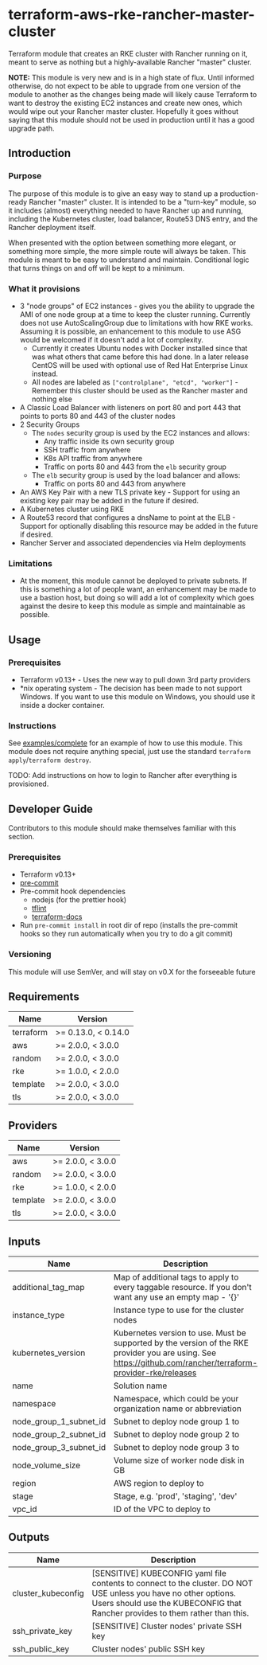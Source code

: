 # terraform-aws-rke-rancher-master-cluster

Terraform module that creates an RKE cluster with Rancher running on it, meant to serve as nothing but a highly-available Rancher "master" cluster.

**NOTE:** This module is very new and is in a high state of flux. Until informed otherwise, do not expect to be able to upgrade from one version of the module to another as the changes being made will likely cause Terraform to want to destroy the existing EC2 instances and create new ones, which would wipe out your Rancher master cluster. Hopefully it goes without saying that this module should not be used in production until it has a good upgrade path.

## Introduction

### Purpose

The purpose of this module is to give an easy way to stand up a production-ready Rancher "master" cluster. It is intended to be a "turn-key" module, so it includes (almost) everything needed to have Rancher up and running, including the Kubernetes cluster, load balancer, Route53 DNS entry, and the Rancher deployment itself.

When presented with the option between something more elegant, or something more simple, the more simple route will always be taken. This module is meant to be easy to understand and maintain. Conditional logic that turns things on and off will be kept to a minimum.

### What it provisions

- 3 "node groups" of EC2 instances - gives you the ability to upgrade the AMI of one node group at a time to keep the cluster running. Currently does not use AutoScalingGroup due to limitations with how RKE works. Assuming it is possible, an enhancement to this module to use ASG would be welcomed if it doesn't add a lot of complexity.
  - Currently it creates Ubuntu nodes with Docker installed since that was what others that came before this had done. In a later release CentOS will be used with optional use of Red Hat Enterprise Linux instead.
  - All nodes are labeled as `["controlplane", "etcd", "worker"]` - Remember this cluster should be used as the Rancher master and nothing else
- A Classic Load Balancer with listeners on port 80 and port 443 that points to ports 80 and 443 of the cluster nodes
- 2 Security Groups
  - The `nodes` security group is used by the EC2 instances and allows:
    - Any traffic inside its own security group
    - SSH traffic from anywhere
    - K8s API traffic from anywhere
    - Traffic on ports 80 and 443 from the `elb` security group
  - The `elb` security group is used by the load balancer and allows:
    - Traffic on ports 80 and 443 from anywhere
- An AWS Key Pair with a new TLS private key - Support for using an existing key pair may be added in the future if desired.
- A Kubernetes cluster using RKE
- A Route53 record that configures a dnsName to point at the ELB - Support for optionally disabling this resource may be added in the future if desired.
- Rancher Server and associated dependencies via Helm deployments

### Limitations

- At the moment, this module cannot be deployed to private subnets. If this is something a lot of people want, an enhancement may be made to use a bastion host, but doing so will add a lot of complexity which goes against the desire to keep this module as simple and maintainable as possible.

## Usage

### Prerequisites

- Terraform v0.13+ - Uses the new way to pull down 3rd party providers
- \*nix operating system - The decision has been made to not support Windows. If you want to use this module on Windows, you should use it inside a docker container.

### Instructions

See [examples/complete](examples/complete) for an example of how to use this module. This module does not require anything special, just use the standard `terraform apply`/`terraform destroy`.

TODO: Add instructions on how to login to Rancher after everything is provisioned.

## Developer Guide

Contributors to this module should make themselves familiar with this section.

### Prerequisites

- Terraform v0.13+
- [pre-commit](https://pre-commit.com/)
- Pre-commit hook dependencies
  - nodejs (for the prettier hook)
  - [tflint](https://github.com/terraform-linters/tflint)
  - [terraform-docs](https://github.com/terraform-docs/terraform-docs)
- Run `pre-commit install` in root dir of repo (installs the pre-commit hooks so they run automatically when you try to do a git commit)

### Versioning

This module will use SemVer, and will stay on v0.X for the forseeable future

<!-- prettier-ignore-start -->
<!-- BEGINNING OF PRE-COMMIT-TERRAFORM DOCS HOOK -->
## Requirements

| Name | Version |
|------|---------|
| terraform | >= 0.13.0, < 0.14.0 |
| aws | >= 2.0.0, < 3.0.0 |
| random | >= 2.0.0, < 3.0.0 |
| rke | >= 1.0.0, < 2.0.0 |
| template | >= 2.0.0, < 3.0.0 |
| tls | >= 2.0.0, < 3.0.0 |

## Providers

| Name | Version |
|------|---------|
| aws | >= 2.0.0, < 3.0.0 |
| random | >= 2.0.0, < 3.0.0 |
| rke | >= 1.0.0, < 2.0.0 |
| template | >= 2.0.0, < 3.0.0 |
| tls | >= 2.0.0, < 3.0.0 |

## Inputs

| Name | Description | Type | Default | Required |
|------|-------------|------|---------|:--------:|
| additional\_tag\_map | Map of additional tags to apply to every taggable resource. If you don't want any use an empty map - '{}' | `map(string)` | n/a | yes |
| instance\_type | Instance type to use for the cluster nodes | `string` | n/a | yes |
| kubernetes\_version | Kubernetes version to use. Must be supported by the version of the RKE provider you are using. See https://github.com/rancher/terraform-provider-rke/releases | `string` | n/a | yes |
| name | Solution name | `string` | n/a | yes |
| namespace | Namespace, which could be your organization name or abbreviation | `string` | n/a | yes |
| node\_group\_1\_subnet\_id | Subnet to deploy node group 1 to | `string` | n/a | yes |
| node\_group\_2\_subnet\_id | Subnet to deploy node group 2 to | `string` | n/a | yes |
| node\_group\_3\_subnet\_id | Subnet to deploy node group 3 to | `string` | n/a | yes |
| node\_volume\_size | Volume size of worker node disk in GB | `string` | n/a | yes |
| region | AWS region to deploy to | `string` | n/a | yes |
| stage | Stage, e.g. 'prod', 'staging', 'dev' | `string` | n/a | yes |
| vpc\_id | ID of the VPC to deploy to | `string` | n/a | yes |

## Outputs

| Name | Description |
|------|-------------|
| cluster\_kubeconfig | [SENSITIVE] KUBECONFIG yaml file contents to connect to the cluster. DO NOT USE unless you have no other options. Users should use the KUBECONFIG that Rancher provides to them rather than this. |
| ssh\_private\_key | [SENSITIVE] Cluster nodes' private SSH key |
| ssh\_public\_key | Cluster nodes' public SSH key |

<!-- END OF PRE-COMMIT-TERRAFORM DOCS HOOK -->
<!-- prettier-ignore-end -->
